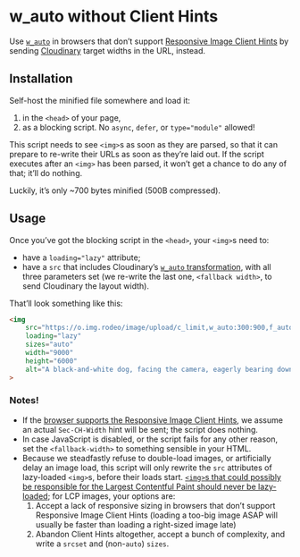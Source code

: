 # w_auto without Client Hints

Use [`w_auto`](https://cloudinary.com/documentation/transformation_reference#w_auto) in browsers that don’t support [Responsive Image Client Hints](https://wicg.github.io/responsive-image-client-hints/) by sending [Cloudinary](https://cloudinary.com) target widths in the URL, instead.

## Installation

Self-host the minified file somewhere and load it:

1. in the `<head>` of your page,
2. as a blocking script. No `async`, `defer`, or `type="module"` allowed!

This script needs to see `<img>`s as soon as they are parsed, so that it can prepare to re-write their URLs as soon as they’re laid out. If the script executes after an `<img>` has been parsed, it won’t get a chance to do any of that; it’ll do nothing.

Luckily, it’s only ~700 bytes minified (500B compressed).

## Usage

Once you’ve got the blocking script in the `<head>`, your `<img>`s need to:

- have a `loading="lazy"` attribute;
- have a `src` that includes Cloudinary’s [`w_auto` transformation](https://cloudinary.com/documentation/transformation_reference#w_auto), with all three parameters set (we re-write the last one, `<fallback width>`, to send Cloudinary the layout width).

That’ll look something like this:

```html
<img
	src="https://o.img.rodeo/image/upload/c_limit,w_auto:300:900,f_auto,q_auto/dogs/7"
	loading="lazy"
	sizes="auto"
	width="9000"
	height="6000"
	alt="A black-and-white dog, facing the camera, eagerly bearing down on a tennis ball."
>
```

### Notes!

- If the [browser supports the Responsive Image Client Hints](https://caniuse.com/client-hints-dpr-width-viewport), we assume an actual `Sec-CH-Width` hint will be sent; the script does nothing.
- In case JavaScript is disabled, or the script fails for any other reason, set the `<fallback-width>` to something sensible in your HTML.
- Because we steadfastly refuse to double-load images, or artificially delay an image load, this script will only rewrite the `src` attributes of lazy-loaded `<img>`s, before their loads start. [`<img>`s that could possibly be responsible for the Largest Contentful Paint should never be lazy-loaded](https://web.dev/articles/lcp-lazy-loading); for LCP images, your options are:
	1. Accept a lack of responsive sizing in browsers that don’t support Responsive Image Client Hints (loading a too-big image ASAP will usually be faster than loading a right-sized image late)
	2. Abandon Client Hints altogether, accept a bunch of complexity, and write a `srcset` and (non-`auto`) `sizes`.
